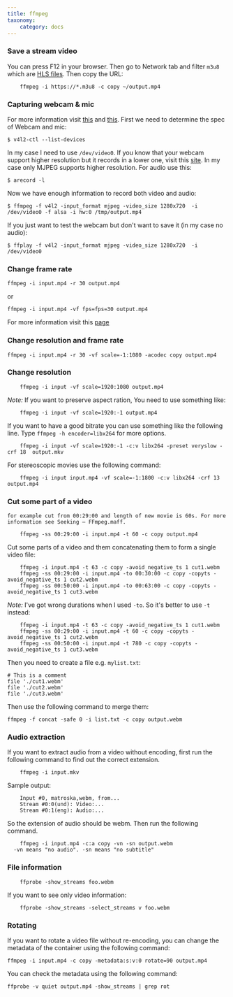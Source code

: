 ```yaml
---
title: ffmpeg
taxonomy:
    category: docs
---
```


### Save a stream video

You can press F12 in your browser. Then go to Network tab and filter `m3u8` which are [HLS files](https://en.wikipedia.org/wiki/HTTP_Live_Streaming). Then copy the URL:

```
    ffmpeg -i https://*.m3u8 -c copy ~/output.mp4
```

### Capturing webcam & mic

For more information visit [this](https://trac.ffmpeg.org/wiki/Capture/Webcam) and [this](https://trac.ffmpeg.org/wiki/Capture/ALSA). First we need to determine the spec of Webcam and mic:

```
$ v4l2-ctl --list-devices

```

In my case I need to use `/dev/video0`. If you know that your webcam support higher resolution but it records in a lower one, visit this [site](https://superuser.com/questions/494575/ffmpeg-open-webcam-using-yuyv-but-i-want-mjpeg). In my case only MJPEG supports higher resolution. For audio use this:

```
$ arecord -l
```

Now we have enough information to record both video and audio:

```
$ ffmpeg -f v4l2 -input_format mjpeg -video_size 1280x720  -i /dev/video0 -f alsa -i hw:0 /tmp/output.mp4
```

If you just want to test the webcam but don't want to save it (in my case no audio):

```
$ ffplay -f v4l2 -input_format mjpeg -video_size 1280x720  -i /dev/video0
```

### Change frame rate

```
ffmpeg -i input.mp4 -r 30 output.mp4
```    

or

```
ffmpeg -i input.mp4 -vf fps=fps=30 output.mp4
```

For more information visit this [page](https://trac.ffmpeg.org/wiki/ChangingFrameRate)

### Change resolution and frame rate

```
ffmpeg -i input.mp4 -r 30 -vf scale=-1:1080 -acodec copy output.mp4
```

### Change resolution
```
    ffmpeg -i input -vf scale=1920:1080 output.mp4
```    
  *Note:* If you want to preserve aspect ration, You need to use something like:
```
    ffmpeg -i input -vf scale=1920:-1 output.mp4
```    
  If you want to have a good bitrate you can use something like the following line.
  Type `ffmpeg -h encoder=libx264` for more options.
```  
    ffmpeg -i input -vf scale=1920:-1 -c:v libx264 -preset veryslow -crf 18  output.mkv
```    
  For stereoscopic movies use the following command:
```  
    ffmpeg -i input input.mp4 -vf scale=-1:1800 -c:v libx264 -crf 13  output.mp4
```    
### Cut some part of a video
    for example cut from 00:29:00 and length of new movie is 60s. For more
    information see Seeking – FFmpeg.maff.
```    
    ffmpeg -ss 00:29:00 -i input.mp4 -t 60 -c copy output.mp4
```    
Cut some parts of a video and them concatenating them to form a single video file:
```
    ffmpeg -i input.mp4 -t 63 -c copy -avoid_negative_ts 1 cut1.webm
    ffmpeg -ss 00:29:00 -i input.mp4 -to 00:30:00 -c copy -copyts -avoid_negative_ts 1 cut2.webm
    ffmpeg -ss 00:50:00 -i input.mp4 -to 00:63:00 -c copy -copyts -avoid_negative_ts 1 cut3.webm
```
*Note:* I've got wrong durations when I used `-to`. So it's better to use `-t` instead:
```
    ffmpeg -i input.mp4 -t 63 -c copy -avoid_negative_ts 1 cut1.webm
    ffmpeg -ss 00:29:00 -i input.mp4 -t 60 -c copy -copyts -avoid_negative_ts 1 cut2.webm
    ffmpeg -ss 00:50:00 -i input.mp4 -t 780 -c copy -copyts -avoid_negative_ts 1 cut3.webm
```
Then you need to create a file e.g. `mylist.txt`:
```
# This is a comment
file './cut1.webm'
file './cut2.webm'
file './cut3.webm'
```
Then use the following command to merge them:
```
ffmpeg -f concat -safe 0 -i list.txt -c copy output.webm
```
### Audio extraction
If you want to extract audio from a video without encoding, first run the following
  command to find out the correct extension.
```  
    ffmpeg -i input.mkv
```    
  Sample output:
```  
    Input #0, matroska,webm, from...
    Stream #0:0(und): Video:...
    Stream #0:1(eng): Audio:...
```

  So the extension of audio should be webm. Then run the following command.   
```  
    ffmpeg -i input.mp4 -c:a copy -vn -sn output.webm
  -vn means "no audio". -sn means "no subtitle"
```

### File information
```
    ffprobe -show_streams foo.webm
```    
  If you want to see only video information:
```  
    ffprobe -show_streams -select_streams v foo.webm
```    
### Rotating
If you want to rotate a video file without re-encoding, you can change the metadata of the container using the following command:

```
ffmpeg -i input.mp4 -c copy -metadata:s:v:0 rotate=90 output.mp4
```
You can check the metadata using the following command:
```
ffprobe -v quiet output.mp4 -show_streams | grep rot
```
